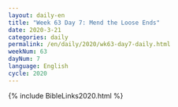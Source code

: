 ```yaml
---
layout: daily-en
title: "Week 63 Day 7: Mend the Loose Ends"
date: 2020-3-21 
categories: daily
permalink: /en/daily/2020/wk63-day7-daily.html
weekNum: 63
dayNum: 7
language: English
cycle: 2020
---
```


{% include BibleLinks2020.html %} 